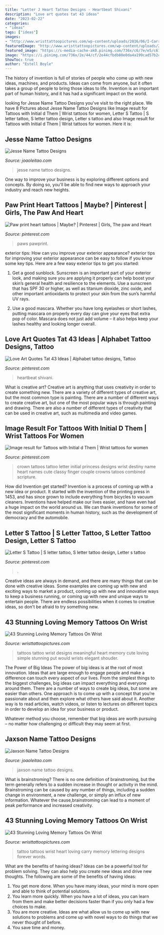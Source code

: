 ```yaml
---
title: "Letter J Heart Tattoo Designs - Heartbeat Shivani"
description: "Love art quotes tat 43 ideas"
date: "2023-02-22"
categories:
- "ideas"
tags: ["ideas"]
images:
- "http://www.wristtattoopictures.com/wp-content/uploads/2016/06/I-Carry-Your-heart-In-My-Heart-WT146.jpg"
featuredImage: "http://www.wristtattoopictures.com/wp-content/uploads/2016/06/Love-Tattoo-Design-WT153.jpg"
featured_image: "https://s-media-cache-ak0.pinimg.com/736x/c6/7e/e5/c67ee575b67700fab5476e4865c3e979.jpg"
image: "https://i.pinimg.com/736x/2e/44/cf/2e44cfbdb88e0da4a199cad57b2c69c0.jpg"
ShowToc: true
author: "Estell Boyle"
---
```



The history of invention is full of stories of people who come up with new ideas, machines, and products. Ideas can come from anyone, but it often takes a group of people to bring those ideas to life. Invention is an important part of human history, and it has had a significant impact on the world.

	

		
looking for Jesse Name Tattoo Designs you've visit to the right place. We have 8 Pictures about Jesse Name Tattoo Designs like Image result for Tattoos with Initial d Them | Wrist tattoos for women, Letter S Tattoo | S letter tattoo, S letter tattoo design, Letter s tattoo and also Image result for Tattoos with Initial d Them | Wrist tattoos for women. Here it is:
		
    
## Jesse Name Tattoo Designs

<img loading=lazy src="https://www.joaoleitao.com/tattoo-name/files/male-names3/tattoo-design-name-jesse-14.png" onerror="this.onerror=null;this.src='https://tse3.mm.bing.net/th?id=OIP.YNBFj_oM8J6CakvP5M_sOgHaE6&amp;pid=15.1';" alt="Jesse Name Tattoo Designs">

_Source: joaoleitao.com_

>jesse name tattoo designs. 

	

One way to improve your business is by exploring different options and concepts. By doing so, you'll be able to find new ways to approach your industry and reach new heights.

    
## Paw Print Heart Tattoos | Maybe? | Pinterest | Girls, The Paw And Heart

<img loading=lazy src="https://s-media-cache-ak0.pinimg.com/736x/c6/7e/e5/c67ee575b67700fab5476e4865c3e979.jpg" onerror="this.onerror=null;this.src='https://tse2.mm.bing.net/th?id=OIP.sIrxIyWB6ogh9Pb19jeILAHaJ4&amp;pid=15.1';" alt="Paw print heart tattoos | Maybe? | Pinterest | Girls, The paw and Heart">

_Source: pinterest.com_

>paws pawprint. 

	

exterior tips: How can you improve your exterior appearance?
exterior tips for improving your exterior appearance can be easy to follow if you know some key tips. Here are a few easy exterior tips to get you started:
1. Get a good sunblock. Sunscreen is an important part of your exterior look, and making sure you are applying it properly can help boost your skin’s general health and resilience to the elements. Use a sunscreen that has SPF 30 or higher, as well as titanium dioxide, zinc oxide, and other important antioxidants to protect your skin from the sun’s harmful UV rays.

2. Use a good mascara. Whether you have long eyelashes or short lashes, putting mascara on properly every day can give your eyes that extra pop of color. Mascara does not just add volume – it also helps keep your lashes healthy and looking longer overall.

    
## Love Art Quotes Tat 43 Ideas | Alphabet Tattoo Designs, Tattoo

<img loading=lazy src="https://i.pinimg.com/736x/2e/44/cf/2e44cfbdb88e0da4a199cad57b2c69c0.jpg" onerror="this.onerror=null;this.src='https://tse4.mm.bing.net/th?id=OIP.yoLVMUm_gcOfQa5-YfECMQAAAA&amp;pid=15.1';" alt="Love Art Quotes Tat 43 Ideas | Alphabet tattoo designs, Tattoo">

_Source: pinterest.com_

>heartbeat shivani. 

	

What is creative art?
Creative art is anything that uses creativity in order to create something new. There are a variety of different types of creative art, but the most common type is painting. There are a number of different ways to create creative art, but one of the most popular ways is through painting and drawing. There are also a number of different types of creativity that can be used in creative art, such as multimedia and video games.

    
## Image Result For Tattoos With Initial D Them | Wrist Tattoos For Women

<img loading=lazy src="https://i.pinimg.com/736x/b6/05/45/b60545d52526b2e2ee75e143c47efa8e.jpg" onerror="this.onerror=null;this.src='https://tse3.mm.bing.net/th?id=OIP.7-j4iKUPCaVq18l1X6SehQHaJ3&amp;pid=15.1';" alt="Image result for Tattoos with Initial d Them | Wrist tattoos for women">

_Source: pinterest.com_

>crown tattoos tattoo letter initial princess designs wrist destiny name heart names cute classy finger couple crowns tatoos combined scripture. 

	

How did Invention get started?
Invention is a process of coming up with a new idea or product. It started with the invention of the printing press in 1453, and has since grown to include everything from bicycles to vacuum cleaners. Inventions have helped make our lives easier, and have even had a huge impact on the world around us. We can thank inventions for some of the most significant moments in human history, such as the development of democracy and the automobile.

    
## Letter S Tattoo | S Letter Tattoo, S Letter Tattoo Design, Letter S Tattoo

<img loading=lazy src="https://i.pinimg.com/736x/63/1a/ff/631aff885716e12c1d50b6979d9cd8f9.jpg" onerror="this.onerror=null;this.src='https://tse4.mm.bing.net/th?id=OIP.5mYlVezHrC9zMj_h9ktJiwHaJ3&amp;pid=15.1';" alt="Letter S Tattoo | S letter tattoo, S letter tattoo design, Letter s tattoo">

_Source: pinterest.com_

>. 

	

Creative ideas are always in demand, and there are many things that can be done with creative ideas. Some examples are coming up with new and exciting ways to market a product, coming up with new and innovative ways to keep a business running, or coming up with new and unique ways to entertain people. There are endless possibilities when it comes to creative ideas, so don't be afraid to try something new.

    
## 43 Stunning Loving Memory Tattoos On Wrist

<img loading=lazy src="http://www.wristtattoopictures.com/wp-content/uploads/2016/06/Love-Tattoo-Design-WT153.jpg" onerror="this.onerror=null;this.src='https://tse3.mm.bing.net/th?id=OIP.6CsBgZLvBYfYHFdEy4mjZgHaHa&amp;pid=15.1';" alt="43 Stunning Loving Memory Tattoos On Wrist">

_Source: wristtattoopictures.com_

>tattoos tattoo wrist designs meaningful heart memory cute loving simple stunning put would wrists elegant shouder. 

	

The Power of Big Ideas
The power of big ideas is at the root of most innovation. Ideas that are large enough to engage people and make a difference can touch every aspect of our lives. From the simplest things to the biggest challenges, big ideas can impact everything and everyone around them.
There are a number of ways to create big ideas, but some are easier than others. One approach is to come up with a concept that you’re passionate about and then explore what others have said about it. Another way is to read articles, watch videos, or listen to lectures on different topics in order to develop an idea for your business or product.

Whatever method you choose, remember that big ideas are worth pursuing – no matter how challenging or difficult they may seem at first.

    
## Jaxson Name Tattoo Designs

<img loading=lazy src="https://www.joaoleitao.com/tattoo-name/files/male-names3/tattoo-design-name-jaxson-23.png" onerror="this.onerror=null;this.src='https://tse2.mm.bing.net/th?id=OIP.INt3FFhFPVpkU9NV3OLnuQHaE6&amp;pid=15.1';" alt="Jaxson Name Tattoo Designs">

_Source: joaoleitao.com_

>jaxson name tattoo designs. 

	

What is brainstroming?
There is no one definition of brainstroming, but the term generally refers to a sudden increase in thought or activity in the mind. Brainstroming can be caused by any number of things, including a sudden change in environment, a new challenge, or simply an influx of new information. Whatever the cause,brainstroming can lead to a moment of peak performance and increased creativity.

    
## 43 Stunning Loving Memory Tattoos On Wrist

<img loading=lazy src="http://www.wristtattoopictures.com/wp-content/uploads/2016/06/I-Carry-Your-heart-In-My-Heart-WT146.jpg" onerror="this.onerror=null;this.src='https://tse4.mm.bing.net/th?id=OIP.ElZOl9TB4uFFwDgAgLqdggHaFj&amp;pid=15.1';" alt="43 Stunning Loving Memory Tattoos On Wrist">

_Source: wristtattoopictures.com_

>tattoo tattoos wrist heart loving carry memory lettering designs forever words. 

	

What are the benefits of having ideas?
Ideas can be a powerful tool for problem solving. They can also help you create new ideas and drive new thoughts. The following are some of the benefits of having ideas: 
1. You get more done. When you have many ideas, your mind is more open and able to think of potential solutions. 
2. You learn more quickly. When you have a lot of ideas, you can learn from them and make better decisions faster than if you only had a few choices to make. 
3. You are more creative. Ideas are what allow us to come up with new solutions to problems and come up with novel ways to do things that we never thought of before. 
4. You save time and money.

